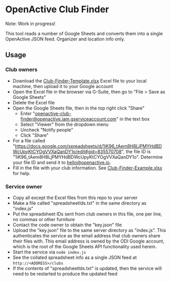 # OpenActive Club Finder

Note: Work in progress!

This tool reads a number of Google Sheets and converts them into a single OpenActive JSON feed. Organizer and location info only.

## Usage

### Club owners
- Download the [Club-Finder-Template.xlsx](./Club-Finder-Template.xlsx) Excel file to your local machine, then upload it to your Google account
- Open the Excel file in the browser via G-Suite, then go to "File > Save as Google Sheets"
- Delete the Excel file
- Open the Google Sheets file, then in the top right click "Share"
  - Enter "openactive-club-finder@openactive.iam.gserviceaccount.com" in the text box
  - Select "Viewer" from the dropdown menu
  - Uncheck "Notify people"
  - Click "Share"
- For a file called "https://docs.google.com/spreadsheets/d/1iK96_tAem8H8LjPMYHdBDWcUpyKtCYOgVVXaQanDY1o/edit#gid=835570708", the file ID is "1iK96_tAem8H8LjPMYHdBDWcUpyKtCYOgVVXaQanDY1o". Determine your file ID and send it to hello@openactive.io.
- Fill in the file with your club information. See [Club-Finder-Example.xlsx](./Club-Finder-Example.xlsx) for help.

### Service owner
- Copy all except the Excel files from this repo to your server
- Make a file called "spreadsheetIds.txt" in the same directory as "index.js"
- Put the spreadsheet IDs sent from club owners in this file, one per line, no commas or other furniture
- Contact the code owner to obtain the "key.json" file
- Upload the "key.json" file to the same server directory as "index.js". This authenticates the service as the email address that club owners share their files with. This email address is owned by the ODI Google account, which is the root of the Google Sheets API functionality used herein.
- Start the service via `node index.js`
- See the collated spreadsheet info as a single JSON feed at `http://<ADDRESS>/clubs`
- If the contents of "spreadsheetIds.txt" is updated, then the service will need to be restarted to produce the updated feed
